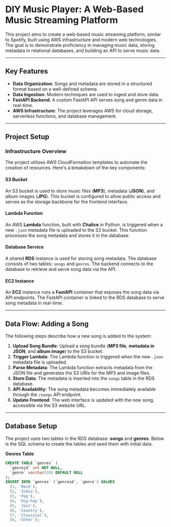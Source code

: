 # DIY Music Player: A Web-Based Music Streaming Platform

This project aims to create a web-based music streaming platform, similar to Spotify, built using AWS infrastructure and modern web technologies. The goal is to demonstrate proficiency in managing music data, storing metadata in relational databases, and building an API to serve music data.

---

## Key Features
- **Data Organization**: Songs and metadata are stored in a structured format based on a well-defined schema.
- **Data Ingestion**: Modern techniques are used to ingest and store data.
- **FastAPI Backend**: A custom FastAPI API serves song and genre data in real-time.
- **AWS Infrastructure**: The project leverages AWS for cloud storage, serverless functions, and database management.

---

## Project Setup

### Infrastructure Overview
The project utilizes AWS CloudFormation templates to automate the creation of resources. Here's a breakdown of the key components:

#### S3 Bucket
An S3 bucket is used to store music files (**MP3**), metadata (**JSON**), and album images (**JPG**). This bucket is configured to allow public access and serves as the storage backbone for the frontend interface.

#### Lambda Function
An AWS **Lambda** function, built with **Chalice** in Python, is triggered when a new `.json` metadata file is uploaded to the S3 bucket. This function processes the song metadata and stores it in the database.

#### Database Service
A shared **RDS** instance is used for storing song metadata. The database consists of two tables: `songs` and `genres`. The backend connects to the database to retrieve and serve song data via the API.

#### EC2 Instance
An **EC2** instance runs a **FastAPI** container that exposes the song data via API endpoints. The FastAPI container is linked to the RDS database to serve song metadata in real-time.

---

## Data Flow: Adding a Song

The following steps describe how a new song is added to the system:

1. **Upload Song Bundle**: Upload a song bundle (**MP3 file**, **metadata in JSON**, and **album image**) to the S3 bucket.
2. **Trigger Lambda**: The Lambda function is triggered when the new `.json` metadata file is uploaded.
3. **Parse Metadata**: The Lambda function extracts metadata from the JSON file and generates the S3 URIs for the MP3 and image files.
4. **Store Data**: The metadata is inserted into the `songs` table in the RDS database.
5. **API Availability**: The song metadata becomes immediately available through the `/songs` API endpoint.
6. **Update Frontend**: The web interface is updated with the new song, accessible via the S3 website URL.

---

## Database Setup

The project uses two tables in the RDS database: **songs** and **genres**. Below is the SQL schema to create the tables and seed them with initial data.

**Genres Table**
```sql
CREATE TABLE `genres` (
  `genreid` int NOT NULL,
  `genre` varchar(20) DEFAULT NULL
);
INSERT INTO `genres` (`genreid`, `genre`) VALUES
  (1, 'Rock'),
  (2, 'Indie'),
  (3, 'Pop'),
  (4, 'Hip-hop'),
  (5, 'Jazz'),
  (6, 'Country'),
  (7, 'Classical'),
  (8, 'Other');

